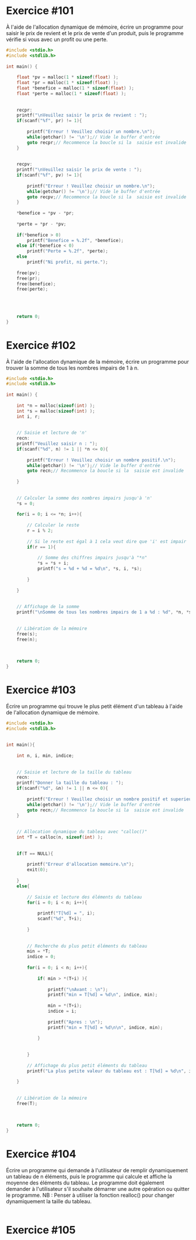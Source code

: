 
# Exercice #101

À l'aide de l'allocation dynamique de mémoire, écrire un programme pour saisir le prix de revient et le prix de vente d'un produit, puis le programme vérifie si vous avec un profit ou une perte.

``` C
#include <stdio.h>  
#include <stdlib.h>  
  
int main() {  
  
    float *pv = malloc(1 * sizeof(float) );  
    float *pr = malloc(1 * sizeof(float) );  
    float *benefice = malloc(1 * sizeof(float) );  
    float *perte = malloc(1 * sizeof(float) );  
  
  
    recpr:  
    printf("\nVeuillez saisir le prix de revient : ");  
    if(scanf("%f", pr) != 1){  
  
        printf("Erreur ! Veuillez choisir un nombre.\n");  
        while(getchar() != '\n');// Vide le buffer d'entrée  
        goto recpr;// Recommence la boucle si la  saisie est invalide  
    }  
  
  
    recpv:  
    printf("\nVeuillez saisir le prix de vente : ");  
    if(scanf("%f", pv) != 1){  
  
        printf("Erreur ! Veuillez choisir un nombre.\n");  
        while(getchar() != '\n');// Vide le buffer d'entrée  
        goto recpv;// Recommence la boucle si la  saisie est invalide  
    }  
  
    *benefice = *pv - *pr;  
  
    *perte = *pr - *pv;  
  
    if(*benefice > 0)  
        printf("Benefice = %.2f", *benefice);  
    else if(*benefice < 0)  
        printf("Perte = %.2f", *perte);  
    else  
        printf("Ni profit, ni perte.");  
  
    free(pv);  
    free(pr);  
    free(benefice);  
    free(perte);  
  
  
  
  
    return 0;  
}
```

# Exercice #102

À l'aide de l'allocation dynamique de la mémoire, écrire un programme pour trouver la somme de tous les nombres impairs de 1 à n.

``` C
#include <stdio.h>  
#include <stdlib.h>  
  
int main() {  
  
    int *n = malloc(sizeof(int) );  
    int *s = malloc(sizeof(int) );  
    int i, r;  
  
  
    // Saisie et lecture de 'n'  
    recn:  
    printf("Veuillez saisir n : ");  
    if(scanf("%d", n) != 1 || *n <= 0){  
  
        printf("Erreur ! Veuillez choisir un nombre positif.\n");  
        while(getchar() != '\n');// Vide le buffer d'entrée  
        goto recn;// Recommence la boucle si la  saisie est invalide  
  
    }  
  
  
    // Calculer la somme des nombres impairs jusqu'à 'n'  
    *s = 0;  
  
    for(i = 0; i <= *n; i++){  
  
        // Calculer le reste  
        r = i % 2;  
  
        // Si le reste est égal à 1 cela veut dire que 'i' est impair  
        if(r == 1){  
  
            // Somme des chiffres impairs jusqu'à "*n"  
            *s = *s + i;  
            printf("s = %d + %d = %d\n", *s, i, *s);  
  
        }  
  
    }  
  
  
    // Affichage de la somme  
    printf("\nSomme de tous les nombres impairs de 1 a %d : %d", *n, *s);  
  
  
    // Libération de la mémoire  
    free(s);  
    free(n);  
  
  
  
    return 0;  
}
```

# Exercice #103

Écrire un programme qui trouve le plus petit élément d'un tableau à l'aide de l'allocation dynamique de mémoire.

``` C
#include <stdio.h>  
#include <stdlib.h>  
  
  
int main(){  
  
    int n, i, min, indice;  
  
  
    // Saisie et lecture de la taille du tableau  
    recn:  
    printf("Donner la taille du tableau : ");  
    if(scanf("%d", &n) != 1 || n <= 0){  
  
        printf("Erreur ! Veuillez choisir un nombre positif et superieur a zero.\n");  
        while(getchar() != '\n');// Vide le buffer d'entrée  
        goto recn;// Recommence la boucle si la  saisie est invalide  
    }  
  
  
    // Allocation dynamique du tableau avec "calloc()"  
    int *T = calloc(n, sizeof(int) );  
  
  
    if(T == NULL){  
  
        printf("Erreur d'allocation memoire.\n");  
        exit(0);  
  
    }  
    else{  
  
        // Saisie et lecture des éléments du tableau  
        for(i = 0; i < n; i++){  
  
            printf("T[%d] = ", i);  
            scanf("%d", T+i);  
  
        }  
  
  
        // Recherche du plus petit éléments du tableau  
        min = *T;  
        indice = 0;  
  
        for(i = 0; i < n; i++){  
  
            if( min > *(T+i) ){  
  
                printf("\nAvant : \n");  
                printf("min = T[%d] = %d\n", indice, min);  
  
                min = *(T+i);  
                indice = i;  
  
                printf("Apres : \n");  
                printf("min = T[%d] = %d\n\n", indice, min);  
  
            }  
  
  
        }  
  
        // Affichage du plus petit éléments du tableau  
        printf("La plus petite valeur du tableau est : T[%d] = %d\n", indice, min);  
  
    }  
  
  
    // Libération de la mémoire  
    free(T);  
  
  
  
    return 0;  
}
```

# Exercice #104

Écrire un programme qui demande à l'utilisateur de remplir dynamiquement un tableau de n éléments, puis le programme qui calcule et affiche la moyenne des éléments du tableau. Le programme doit également demander à l'utilisateur s'il souhaite démarrer une autre opération ou quitter le programme.
NB : Penser à utiliser la fonction realloc() pour changer dynamiquement la taille du tableau.

``` C

```

# Exercice #105

``` C

```